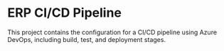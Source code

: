 
# ERP CI/CD Pipeline

This project contains the configuration for a CI/CD pipeline using Azure DevOps, including build, test, and deployment stages.
